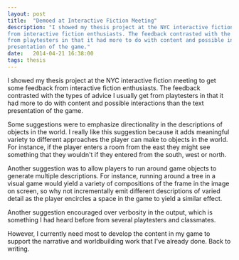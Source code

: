 ```yaml
---
layout: post
title:  "Demoed at Interactive Fiction Meeting"
description: "I showed my thesis project at the NYC interactive fiction meeting to get some feedback
from interactive fiction enthusiasts. The feedback contrasted with the types of advice I usually get
from playtesters in that it had more to do with content and possible interactions than the text
presentation of the game."
date:   2014-04-21 16:38:00
tags: thesis
---
```

I showed my thesis project at the NYC interactive fiction meeting to get some feedback from
interactive fiction enthusiasts. The feedback contrasted with the types of advice I usually get from
playtesters in that it had more to do with content and possible interactions than the text
presentation of the game.

Some suggestions were to emphasize directionality in the descriptions of objects in the world. I
really like this suggestion because it adds meaningful variety to different approaches the player
can make to objects in the world. For instance, if the player enters a room from the east they might
see something that they wouldn't if they entered from the south, west or north.

Another suggestion was to allow players to run around game objects to generate multiple
descriptions. For instance, running around a tree in a visual game would yield a variety of
compositions of the frame in the image on screen, so why not incrementally emit different
descriptions of varied detail as the player encircles a space in the game to yield a similar effect.

Another suggestion encouraged over verbosity in the output, which is something I had heard before
from several playtesters and classmates.

However, I currently need most to develop the content in my game to support the narrative and
worldbuilding work that I've already done. Back to writing.
